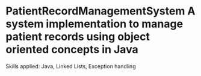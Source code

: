 # PatientRecordManagementSystem A system implementation to manage patient records using object oriented concepts in Java
Skills applied: Java, Linked Lists, Exception handling
